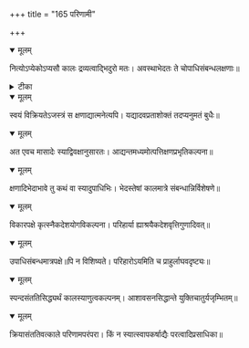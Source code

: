 +++
title = "165 परिणामी"

+++


<details open><summary>मूलम्</summary>

नित्योऽप्येकोऽप्यसौ कालः द्रव्यत्वाद्भिदुरो मतः। अवस्थाभेदतः ते चोपाधिसंबन्धलक्षणाः॥
</details>



<details><summary>टीका</summary>

वे. सं.[68]
</details>



<details open><summary>मूलम्</summary>

स्वयं विक्रियतेऽजस्त्रं स क्षणाद्यात्मनेत्यपि। यद्यादवप्रताशोक्तं तदप्यनुमतं बुधैः॥
</details>



<details open><summary>मूलम्</summary>

अत एवच मासादेः स्याद्विवक्षानुसारतः। आद्यन्तमध्यमोत्पत्तिक्षणप्रभृतिकल्पना॥
</details>



<details open><summary>मूलम्</summary>

क्षणादिभेदाभावे तु कथं वा स्यादुपाधिभिः। भेदस्तेषां कालमात्रे संबन्धान्निर्विशेषणे॥
</details>



<details open><summary>मूलम्</summary>

विकारपक्षे कृत्स्नैकदेशयोगविकल्पना। परिहार्या ह्याश्रयैकदेशवृत्तिगुणादिवत्॥
</details>



<details open><summary>मूलम्</summary>

उपाधिसंबन्धमात्रपक्षे॥पि न विशिष्यते। परिहारोऽयमिति च प्राहुर्लाघवदृष्ट्यः॥
</details>



<details open><summary>मूलम्</summary>

स्पन्दसंततिसिद्ध्यर्थं कालस्याणुत्वकल्पनम्। आशावसनसिद्धान्ते युक्तिचातुर्यजृम्भितम्॥
</details>



<details open><summary>मूलम्</summary>

क्रियासंततिवत्काले परिणामपरंपरा। किं न स्यात्स्वापकर्षाद्यैः परत्वादिप्रसाधिका॥
</details>

